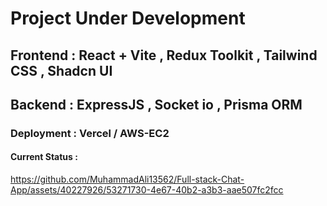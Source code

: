 # Project Under Development

## **Frontend** : React + Vite , Redux Toolkit , Tailwind CSS , Shadcn UI

## **Backend** : ExpressJS , Socket io , Prisma ORM

### Deployment : Vercel / AWS-EC2

#### Current Status :



https://github.com/MuhammadAli13562/Full-stack-Chat-App/assets/40227926/53271730-4e67-40b2-a3b3-aae507fc2fcc

